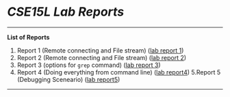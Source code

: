 *CSE15L Lab Reports*
========
---

**List of Reports**

1. Report 1 (Remote connecting and File stream) ([lab report 1](https://l1zhuo.github.io/cse15l-lab-reports/lab_report_1/labReport1))
2. Report 2 (Remote connecting and File stream) ([lab report 2](https://l1zhuo.github.io/cse15l-lab-reports/lab_report_2/labReport2))
3. Report 3 (options for `grep` command) ([lab report 3](https://l1zhuo.github.io/cse15l-lab-reports/lab_report_3/labReport3))
4. Report 4 (Doing everything from command line) ([lab report4](https://l1zhuo.github.io/cse15l-lab-reports/lab_report_4/labReport4))
5.Report 5 (Debugging Sceneario) ([lab report5](https://l1zhuo.github.io/cse15l-lab-reports/lab_report_5/labReport5))

---
